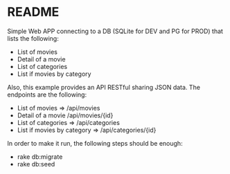 # README

Simple Web APP connecting to a DB (SQLite for DEV and PG for PROD) that lists the following:

- List of movies
- Detail of a movie
- List of categories
- List if movies by category

Also, this example provides an API RESTful sharing JSON data. The endpoints are the following:

- List of movies => /api/movies
- Detail of a movie /api/movies/{id}
- List of categories => /api/categories
- List if movies by category => /api/categories/{id}

In order to make it run, the following steps should be enough:

- rake db:migrate
- rake db:seed
